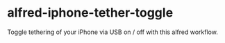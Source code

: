 alfred-iphone-tether-toggle
===========================

Toggle tethering of your iPhone via USB on / off with this alfred workflow.

